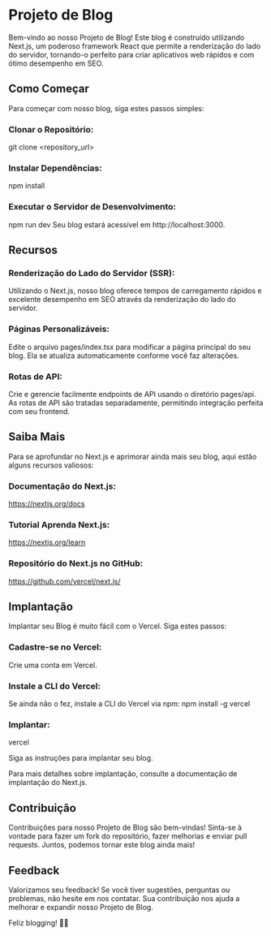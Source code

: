 # Projeto de Blog
Bem-vindo ao nosso Projeto de Blog! Este blog é construído utilizando Next.js, um poderoso framework React que permite a renderização do lado do servidor, tornando-o perfeito para criar aplicativos web rápidos e com ótimo desempenho em SEO.

## Como Começar
Para começar com nosso blog, siga estes passos simples:

### Clonar o Repositório:
git clone <repository_url>

### Instalar Dependências:
npm install

### Executar o Servidor de Desenvolvimento:
npm run dev
Seu blog estará acessível em http://localhost:3000.

## Recursos
### Renderização do Lado do Servidor (SSR):
Utilizando o Next.js, nosso blog oferece tempos de carregamento rápidos e excelente desempenho em SEO através da renderização do lado do servidor.

### Páginas Personalizáveis:
Edite o arquivo pages/index.tsx para modificar a página principal do seu blog. Ela se atualiza automaticamente conforme você faz alterações.

### Rotas de API:
Crie e gerencie facilmente endpoints de API usando o diretório pages/api. As rotas de API são tratadas separadamente, permitindo integração perfeita com seu frontend.

## Saiba Mais
Para se aprofundar no Next.js e aprimorar ainda mais seu blog, aqui estão alguns recursos valiosos:

### Documentação do Next.js:
https://nextjs.org/docs

### Tutorial Aprenda Next.js:
https://nextjs.org/learn

### Repositório do Next.js no GitHub:
https://github.com/vercel/next.js/

## Implantação
Implantar seu Blog é muito fácil com o Vercel. Siga estes passos:

### Cadastre-se no Vercel:
Crie uma conta em Vercel.

### Instale a CLI do Vercel:
Se ainda não o fez, instale a CLI do Vercel via npm:
npm install -g vercel

### Implantar:
vercel

Siga as instruções para implantar seu blog.

Para mais detalhes sobre implantação, consulte a documentação de implantação do Next.js.

## Contribuição
Contribuições para nosso Projeto de Blog são bem-vindas! Sinta-se à vontade para fazer um fork do repositório, fazer melhorias e enviar pull requests. Juntos, podemos tornar este blog ainda mais!

## Feedback
Valorizamos seu feedback! Se você tiver sugestões, perguntas ou problemas, não hesite em nos contatar. Sua contribuição nos ajuda a melhorar e expandir nosso Projeto de Blog.

Feliz blogging! 🚀📝
